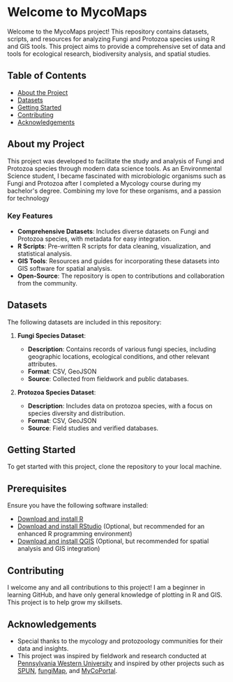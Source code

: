 # Welcome to MycoMaps

Welcome to the MycoMaps project! This repository contains datasets, scripts, and resources for analyzing Fungi and Protozoa species using R and GIS tools. This project aims to provide a comprehensive set of data and tools for ecological research, biodiversity analysis, and spatial studies.

## Table of Contents

- [About the Project](#about-the-project)
- [Datasets](#datasets)
- [Getting Started](#getting-started)
- [Contributing](#contributing)
- [Acknowledgements](#acknowledgements)

## About my Project

This project was developed to facilitate the study and analysis of Fungi and Protozoa species through modern data science tools. As an Environmental Science student, I became fascinated with microbiologic organisms such as Fungi and Protozoa after I completed a Mycology course during my bachelor's degree. Combining my love for these organisms, and a passion for technology 

### Key Features

- **Comprehensive Datasets**: Includes diverse datasets on Fungi and Protozoa species, with metadata for easy integration.
- **R Scripts**: Pre-written R scripts for data cleaning, visualization, and statistical analysis.
- **GIS Tools**: Resources and guides for incorporating these datasets into GIS software for spatial analysis.
- **Open-Source**: The repository is open to contributions and collaboration from the community.

## Datasets

The following datasets are included in this repository:

1. **Fungi Species Dataset**:
   - **Description**: Contains records of various fungi species, including geographic locations, ecological conditions, and other relevant attributes.
   - **Format**: CSV, GeoJSON
   - **Source**: Collected from fieldwork and public databases.

2. **Protozoa Species Dataset**:
   - **Description**: Includes data on protozoa species, with a focus on species diversity and distribution.
   - **Format**: CSV, GeoJSON
   - **Source**: Field studies and verified databases.

## Getting Started

To get started with this project, clone the repository to your local machine.

## Prerequisites

Ensure you have the following software installed:

- [Download and install R](https://www.r-project.org/)
- [Download and install RStudio](https://rstudio.com/) (Optional, but recommended for an enhanced R programming environment)
- [Download and install QGIS](https://qgis.org/) (Optional, but recommended for spatial analysis and GIS integration)

## Contributing

I welcome any and all contributions to this project! I am a beginner in learning GitHub, and have only general knowledge of plotting in R and GIS. This project is to help grow my skillsets. 

## Acknowledgements

- Special thanks to the mycology and protozoology communities for their data and insights.
- This project was inspired by fieldwork and research conducted at [Pennsylvania Western University](https://sai.calu.edu/farm/) and inspired by other projects such as [SPUN](https://www.spun.earth/), [fungiMap](https://fungimap.org.au/), and [MyCoPortal](https://www.mycoportal.org/portal/index.php).

